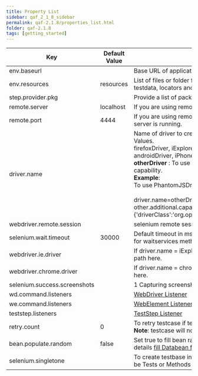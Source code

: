 ```yaml
---
title: Property List
sidebar: qaf_2_1_8_sidebar
permalink: qaf-2.1.8/properties_list.html
folder: qaf-2.1.8
tags: [getting_started]
---
```


| Key | Default Value | Description | 
|-------|--------|---------|
| env.baseurl |	| Base URL of application under test
| env.resources | resources |	List of files or folder from that you want to load resources like testdata, locators and properties.
| step.provider.pkg | |	Provide a list of packages to load teststep.
| remote.server | localhost |	If you are using remote driver, specify server.
| remote.port |	4444 | If you are using remote driver, specify port on which selenium server is running.
| driver.name	| | Name of driver to create instance of that driver. Available Possible Values.<br> firefoxDriver, iExplorerDriver, chromeDriver, operaDriver, androidDriver, iPhoneDriver, appiumDriver, <br/><b>otherDriver</b> : To use custom driver, provide driver class as capability. <br/> **Example**:<br/>To use PhantomJSDriver<br/><br/> driver.name=otherDriver <br/> other.additional.capabilities={'driverClass':'org.openqa.selenium.phantomjs.PhantomJSDriver'}
| webdriver.remote.session | | selenium remote session id for debugging purpose.
| selenium.wait.timeout	| 30000	| Default timeout in ms for all the element related commands and for waitservices methods.
| webdriver.ie.driver	| |	If driver.name = iExplorerDriver then sepcify IEDriverServer file path here.
| webdriver.chrome.driver | |	If driver.name = chromeDriver then sepcify chromedriver file path here.
| selenium.success.screenshots | | 1	Capturing screenshot if checkpoint is success.
| wd.command.listeners | | [WebDriver Listener](/qaf/qaf_listeners.html)
| we.command.listeners	 | | [WebElement Listener](/qaf/qaf_listeners.html)
| teststep.listeners | | [TestStep Listener](/qaf/qaf_listeners.html)
| retry.count	| 0	| To retry testcase if testcase failed cause of any exception.<br> **Note**: testcase will not retry if there is any checkpoint failure.
| bean.populate.random | 	false	| Set true to fill bean randomly from available data sets, more details [fill Databean from multiple dataset.](databeans.html)
| selenium.singletone | |	To create testbase instance singleton scope.Possible value can be Tests or Methods or Groups.

